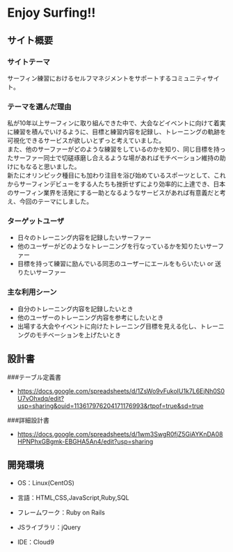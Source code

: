 
# Enjoy Surfing!!



## サイト概要

### サイトテーマ

サーフィン練習におけるセルフマネジメントをサポートするコミュニティサイト。


### テーマを選んだ理由

私が10年以上サーフィンに取り組んできた中で、大会などイベントに向けて着実に練習を積んでいけるように、目標と練習内容を記録し、トレーニングの軌跡を可視化できるサービスが欲しいとずっと考えていました。<br>
また、他のサーファーがどのような練習をしているのかを知り、同じ目標を持ったサーファー同士で切磋琢磨し合えるような場があればモチベーション維持の助けにもなると思いました。<br>
新たにオリンピック種目にも加わり注目を浴び始めているスポーツとして、これからサーフィンデビューをする人たちも挫折せずにより効率的に上達でき、日本のサーフィン業界を活発にする一助となるようなサービスがあれば有意義だと考え、今回のテーマにしました。


### ターゲットユーザ

- 日々のトレーニング内容を記録したいサーファー
- 他のユーザーがどのようなトレーニングを行なっているかを知りたいサーファー
- 目標を持って練習に励んでいる同志のユーザーにエールをもらいたい or 送りたいサーファー


### 主な利用シーン

- 自分のトレーニング内容を記録したいとき
- 他のユーザーのトレーニング内容を参考にしたいとき
- 出場する大会やイベントに向けたトレーニング目標を見える化し、トレーニングのモチベーションを上げたいとき


## 設計書

###テーブル定義書
- https://docs.google.com/spreadsheets/d/1ZsWo9vFukoIU1k7L6EjNh0S0U7vOhxdq/edit?usp=sharing&ouid=113617976204171176993&rtpof=true&sd=true

###詳細設計書
- https://docs.google.com/spreadsheets/d/1wm3SwgR0fjZ5GiAYKnDA08HPNPhxGBgmk-EBGHA5An4/edit?usp=sharing

## 開発環境

- OS：Linux(CentOS)

- 言語：HTML,CSS,JavaScript,Ruby,SQL

- フレームワーク：Ruby on Rails

- JSライブラリ：jQuery

- IDE：Cloud9

